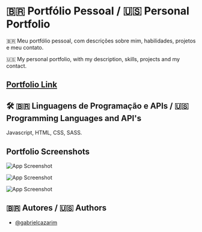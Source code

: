 # 🇧🇷 Portfólio Pessoal / 🇺🇸 Personal Portfolio

🇧🇷 Meu portfólio pessoal, com descrições sobre mim, habilidades, projetos e meu contato.

🇺🇸 My personal portfolio, with my description, skills, projects and my contact.

## [Portfolio Link](https://gabrielcazarim.github.io/portfolio/)

## 🛠 🇧🇷 Linguagens de Programação e APIs / 🇺🇸 Programming Languages and API's
Javascript, HTML, CSS, SASS.


## Portfolio Screenshots

![App Screenshot](https://i.imgur.com/FyiLHj2.png)

![App Screenshot](https://i.imgur.com/S1WjCwY.png)

![App Screenshot](https://i.imgur.com/UG4HpoY.png)


## 🇧🇷 Autores / 🇺🇸 Authors

- [@gabrielcazarim](https://github.com/gabrielcazarim)

